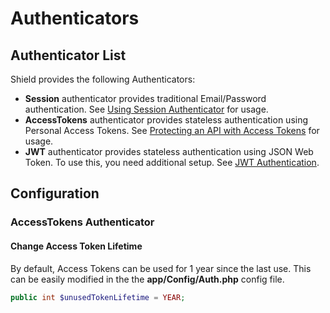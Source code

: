 # Authenticators

## Authenticator List

Shield provides the following Authenticators:

- **Session** authenticator provides traditional Email/Password authentication.
  See [Using Session Authenticator](./quick_start_guide/using_session_auth.md)
  for usage.
- **AccessTokens** authenticator provides stateless authentication using Personal Access Tokens.
  See [Protecting an API with Access Tokens](./guides/api_tokens.md) for usage.
- **JWT** authenticator provides stateless authentication using JSON Web Token. To use this,
  you need additional setup. See [JWT Authentication](./addons/jwt.md).

## Configuration

### AccessTokens Authenticator

#### Change Access Token Lifetime

By default, Access Tokens can be used for 1 year since the last use. This can be easily modified in the the **app/Config/Auth.php** config file.

```php
public int $unusedTokenLifetime = YEAR;
```
